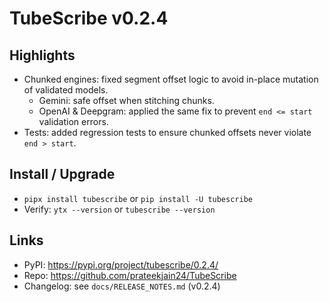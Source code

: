 # TubeScribe v0.2.4

## Highlights
- Chunked engines: fixed segment offset logic to avoid in-place mutation of validated models.
  - Gemini: safe offset when stitching chunks.
  - OpenAI & Deepgram: applied the same fix to prevent `end <= start` validation errors.
- Tests: added regression tests to ensure chunked offsets never violate `end > start`.

## Install / Upgrade
- `pipx install tubescribe` or `pip install -U tubescribe`
- Verify: `ytx --version` or `tubescribe --version`

## Links
- PyPI: https://pypi.org/project/tubescribe/0.2.4/
- Repo: https://github.com/prateekjain24/TubeScribe
- Changelog: see `docs/RELEASE_NOTES.md` (v0.2.4)


